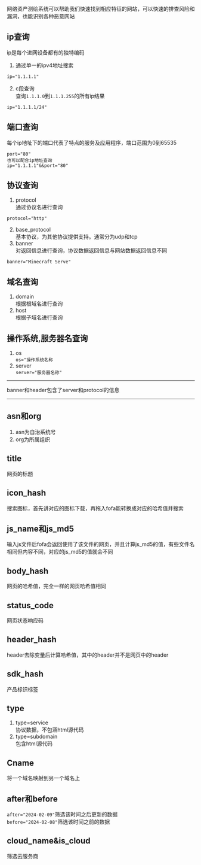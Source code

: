 网络资产测绘系统可以帮助我们快速找到相应特征的网站，可以快速的排查风险和漏洞，也能识别各种恶意网站
## ip查询  
ip是每个进网设备都有的独特编码  
1. 通过单一的ipv4地址搜索  
```
ip="1.1.1.1"
```  
2. c段查询  
查询`1.1.1.0`到`1.1.1.255`的所有ip结果
```
ip="1.1.1.1/24"
```  
## 端口查询  
每个ip地址下的端口代表了特点的服务及应用程序，端口范围为0到65535  
```
port="80"
也可以配合ip地址查询  
ip="1.1.1.1"&&port="80"
```    
## 协议查询  
1. protocol  
通过协议名进行查询  
```
protocol="http"
```  
2. base_protocol  
基本协议，为其他协议提供支持。通常分为udp和tcp  
3. banner  
对返回信息进行查询，协议数据返回信息与网站数据返回信息不同  
```
banner="Minecraft Serve"
```  
## 域名查询  
1. domain  
根据根域名进行查询  
2. host  
根据子域名进行查询  
## 操作系统,服务器名查询  
1. os  
`os="操作系统名称`  
2. server  
`server="服务器名称"`  
---  
banner和header包含了server和protocol的信息    

---  

## asn和org  
1. asn为自治系统号
2. org为所属组织  
## title  
网页的标题  
## icon_hash 
搜索图标，首先讲对应的图标下载，再拖入fofa能转换成对应的哈希值并搜索  
## js_name和js_md5
输入js文件后fofa会返回使用了该文件的网页，并且计算js_md5的值，有些文件名相同但内容不同，对应的js_md5的值就会不同  
## body_hash  
网页的哈希值，完全一样的网页哈希值相同  
## status_code  
网页状态响应码  
## header_hash  
header去除变量后计算哈希值，其中的header并不是网页中的header  
## sdk_hash  
产品标识标签  
## type  
1. type=service  
协议数据，不包涵html源代码
2. type=subdomain  
包含html源代码  
## Cname  
将一个域名映射到另一个域名上  
## after和before  
`after="2024-02-09"`筛选该时间之后更新的数据  
`before="2024-02-08"`筛选该时间之前的数据  
##  cloud_name&is_cloud  
筛选云服务商  








